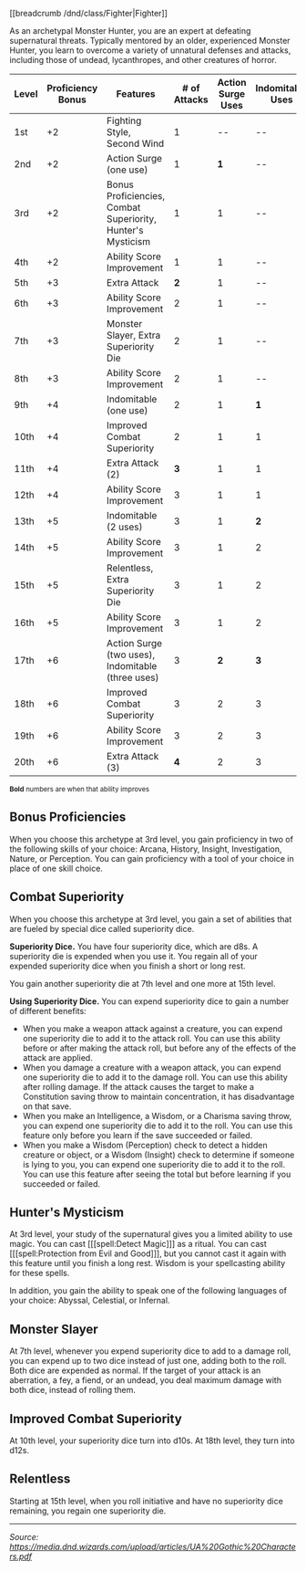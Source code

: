 [[breadcrumb /dnd/class/Fighter|Fighter]]

As an archetypal Monster Hunter, you are an expert at defeating supernatural threats. Typically mentored by an older, experienced Monster Hunter, you learn to overcome a variety of unnatural defenses and attacks, including those of undead, lycanthropes, and other creatures of horror.

| Level | Proficiency<br>Bonus | Features                                                    | # of<br>Attacks | Action<br>Surge Uses | Indomitable<br>Uses | Superiority<br>Dice |
|-------|----------------------|-------------------------------------------------------------|-----------------|----------------------|---------------------|---------------------|
| 1st   | +2                   | Fighting Style, Second Wind                                 | 1               | --                   | --                  | --                  |
| 2nd   | +2                   | Action Surge (one use)                                      | 1               | **1**                | --                  | --                  |
| 3rd   | +2                   | Bonus Proficiencies, Combat Superiority, Hunter's Mysticism | 1               | 1                    | --                  | **4d8**             |
| 4th   | +2                   | Ability Score Improvement                                   | 1               | 1                    | --                  | 4d8                 |
| 5th   | +3                   | Extra Attack                                                | **2**           | 1                    | --                  | 4d8                 |
| 6th   | +3                   | Ability Score Improvement                                   | 2               | 1                    | --                  | 4d8                 |
| 7th   | +3                   | Monster Slayer, Extra Superiority Die                       | 2               | 1                    | --                  | **5d8**             |
| 8th   | +3                   | Ability Score Improvement                                   | 2               | 1                    | --                  | 5d8                 |
| 9th   | +4                   | Indomitable (one use)                                       | 2               | 1                    | **1**               | 5d8                 |
| 10th  | +4                   | Improved Combat Superiority                                 | 2               | 1                    | 1                   | **5d10**            |
| 11th  | +4                   | Extra Attack (2)                                            | **3**           | 1                    | 1                   | 5d10                |
| 12th  | +4                   | Ability Score Improvement                                   | 3               | 1                    | 1                   | 5d10                |
| 13th  | +5                   | Indomitable (2 uses)                                        | 3               | 1                    | **2**               | 5d10                |
| 14th  | +5                   | Ability Score Improvement                                   | 3               | 1                    | 2                   | 5d10                |
| 15th  | +5                   | Relentless, Extra Superiority Die                           | 3               | 1                    | 2                   | **6d10**            |
| 16th  | +5                   | Ability Score Improvement                                   | 3               | 1                    | 2                   | 6d10                |
| 17th  | +6                   | Action Surge (two uses), Indomitable (three uses)           | 3               | **2**                | **3**               | 6d10                |
| 18th  | +6                   | Improved Combat Superiority                                 | 3               | 2                    | 3                   | **6d12**            |
| 19th  | +6                   | Ability Score Improvement                                   | 3               | 2                    | 3                   | 6d12                |
| 20th  | +6                   | Extra Attack (3)                                            | **4**           | 2                    | 3                   | 6d12                |
<sup>**Bold** numbers are when that ability improves</sup>

## Bonus Proficiencies

When you choose this archetype at 3rd level, you gain proficiency in two of the following skills of your choice: Arcana, History, Insight, Investigation, Nature, or Perception. You can gain proficiency with a tool of your choice in place of one skill choice.

## Combat Superiority

When you choose this archetype at 3rd level, you gain a set of abilities that are fueled by special dice called superiority dice.

**Superiority Dice.** You have four superiority dice, which are d8s. A superiority die is expended when you use it. You regain all of your expended superiority dice when you finish a short or long rest.

You gain another superiority die at 7th level and one more at 15th level.

**Using Superiority Dice.** You can expend superiority dice to gain a number of different benefits:

 * When you make a weapon attack against a creature, you can expend one superiority die to add it to the attack roll. You can use this ability before or after making the attack roll, but before any of the effects of the attack are applied.
 * When you damage a creature with a weapon attack, you can expend one superiority die to add it to the damage roll. You can use this ability after rolling damage. If the attack causes the target to make a Constitution saving throw to maintain concentration, it has disadvantage on that save.
 * When you make an Intelligence, a Wisdom, or a Charisma saving throw, you can expend one superiority die to add it to the roll. You can use this feature only before you learn if the save succeeded or failed.
 * When you make a Wisdom (Perception) check to detect a hidden creature or object, or a Wisdom (Insight) check to determine if someone is lying to you, you can expend one superiority die to add it to the roll. You can use this feature after seeing the total but before learning if you succeeded or failed.

## Hunter's Mysticism

At 3rd level, your study of the supernatural gives you a limited ability to use magic. You can cast [[[spell:Detect Magic]]] as a ritual. You can cast [[[spell:Protection from Evil and Good]]], but you cannot cast it again with this feature until you finish a long rest. Wisdom is your spellcasting ability for these spells.

In addition, you gain the ability to speak one of the following languages of your choice: Abyssal, Celestial, or Infernal.

## Monster Slayer

At 7th level, whenever you expend superiority dice to add to a damage roll, you can expend up to two dice instead of just one, adding both to the roll. Both dice are expended as normal. If the target of your attack is an aberration, a fey, a fiend, or an undead, you deal maximum damage with both dice, instead of rolling them.

## Improved Combat Superiority

At 10th level, your superiority dice turn into d10s. At 18th level, they turn into d12s.

## Relentless

Starting at 15th level, when you roll initiative and have no superiority dice remaining, you regain one superiority die.

----

*Source: <https://media.dnd.wizards.com/upload/articles/UA%20Gothic%20Characters.pdf>*
